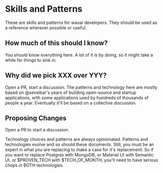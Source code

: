 # Skills and Patterns

These are skills and patterns for waoai developers. They should be used as a reference
wherever possible or useful.

## How much of this should I know?

You should know everything here. A lot of it is by doing, so it might take a while
for things to sink in.

## Why did we pick XXX over YYY?

Open a PR, start a discussion. The patterns and technology here are mostly based on @seveibar's years
of building open-source and startup applications, with some applications used by hundreds of thousands
of people a year. Eventually it'll be based on a collective discussion.

## Proposing Changes

Open a PR to start a discussion.

Technology choices and patterns are always opinionated. Patterns and technologies evolve and so should these
documents. Still, you must be an expert in what you are replacing to make a case for it's replacement. So
if you want to replace Postgres with MongoDB, or Material UI with Semantic UI, or $PROVEN_TECH with $TECH_OF_MONTH,
you'll need to have serious chops in BOTH technologies.
